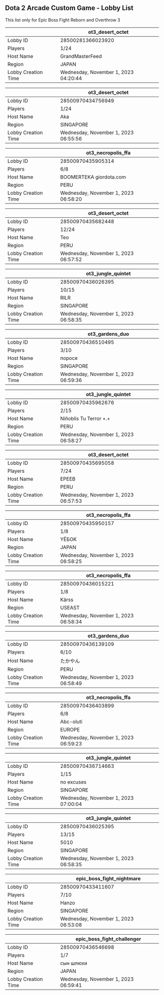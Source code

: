## Dota 2 Arcade Custom Game - Lobby List

This list only for Epic Boss Fight Reborn and Overthrow 3

|  | ot3_desert_octet |
| ------ | ------ |
| Lobby ID | 28500281366023920 |
| Players | 1/24 |
| Host Name | GrandMasterFeed |
| Region | JAPAN |
| Lobby Creation Time | Wednesday, November 1, 2023 04:20:44 |


|  | ot3_desert_octet |
| ------ | ------ |
| Lobby ID | 28500970434756949 |
| Players | 1/24 |
| Host Name | Aka |
| Region | SINGAPORE |
| Lobby Creation Time | Wednesday, November 1, 2023 06:55:56 |


|  | ot3_necropolis_ffa |
| ------ | ------ |
| Lobby ID | 28500970435905314 |
| Players | 6/8 |
| Host Name | BOOMERTEKA giordota.com |
| Region | PERU |
| Lobby Creation Time | Wednesday, November 1, 2023 06:58:20 |


|  | ot3_desert_octet |
| ------ | ------ |
| Lobby ID | 28500970435682448 |
| Players | 12/24 |
| Host Name | Teo |
| Region | PERU |
| Lobby Creation Time | Wednesday, November 1, 2023 06:57:52 |


|  | ot3_jungle_quintet |
| ------ | ------ |
| Lobby ID | 28500970436026395 |
| Players | 10/15 |
| Host Name | RILR |
| Region | SINGAPORE |
| Lobby Creation Time | Wednesday, November 1, 2023 06:58:35 |


|  | ot3_gardens_duo |
| ------ | ------ |
| Lobby ID | 28500970436510495 |
| Players | 3/10 |
| Host Name | порося |
| Region | SINGAPORE |
| Lobby Creation Time | Wednesday, November 1, 2023 06:59:36 |


|  | ot3_jungle_quintet |
| ------ | ------ |
| Lobby ID | 28500970435962676 |
| Players | 2/15 |
| Host Name | Niñoblis Tu Terror +.+ |
| Region | PERU |
| Lobby Creation Time | Wednesday, November 1, 2023 06:58:27 |


|  | ot3_desert_octet |
| ------ | ------ |
| Lobby ID | 28500970435695058 |
| Players | 7/24 |
| Host Name | EPEEB |
| Region | PERU |
| Lobby Creation Time | Wednesday, November 1, 2023 06:57:53 |


|  | ot3_necropolis_ffa |
| ------ | ------ |
| Lobby ID | 28500970435950157 |
| Players | 1/8 |
| Host Name | YЁБОK |
| Region | JAPAN |
| Lobby Creation Time | Wednesday, November 1, 2023 06:58:25 |


|  | ot3_necropolis_ffa |
| ------ | ------ |
| Lobby ID | 28500970436015221 |
| Players | 1/8 |
| Host Name | Kärss |
| Region | USEAST |
| Lobby Creation Time | Wednesday, November 1, 2023 06:58:34 |


|  | ot3_gardens_duo |
| ------ | ------ |
| Lobby ID | 28500970436139109 |
| Players | 6/10 |
| Host Name | たかやん |
| Region | PERU |
| Lobby Creation Time | Wednesday, November 1, 2023 06:58:49 |


|  | ot3_necropolis_ffa |
| ------ | ------ |
| Lobby ID | 28500970436403899 |
| Players | 6/8 |
| Host Name | Abc-oluti |
| Region | EUROPE |
| Lobby Creation Time | Wednesday, November 1, 2023 06:59:23 |


|  | ot3_jungle_quintet |
| ------ | ------ |
| Lobby ID | 28500970436714663 |
| Players | 1/15 |
| Host Name | no excuses |
| Region | SINGAPORE |
| Lobby Creation Time | Wednesday, November 1, 2023 07:00:04 |


|  | ot3_jungle_quintet |
| ------ | ------ |
| Lobby ID | 28500970436025395 |
| Players | 13/15 |
| Host Name | 5010 |
| Region | SINGAPORE |
| Lobby Creation Time | Wednesday, November 1, 2023 06:58:35 |


|  | epic_boss_fight_nightmare |
| ------ | ------ |
| Lobby ID | 28500970433411607 |
| Players | 7/10 |
| Host Name | Hanzo |
| Region | SINGAPORE |
| Lobby Creation Time | Wednesday, November 1, 2023 06:53:08 |


|  | epic_boss_fight_challenger |
| ------ | ------ |
| Lobby ID | 28500970436546698 |
| Players | 1/7 |
| Host Name | сын шлюхи |
| Region | JAPAN |
| Lobby Creation Time | Wednesday, November 1, 2023 06:59:41 |


